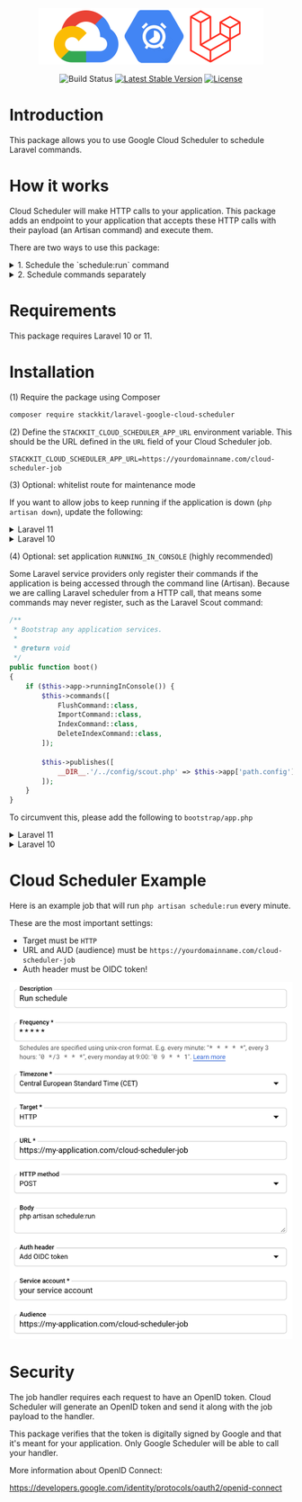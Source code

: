 <p align="center">
  <img src="/logo.png" width="400">
</p>
<p align="center">
<img src="https://github.com/stackkit/laravel-google-cloud-scheduler/workflows/Run%20tests/badge.svg?branch=master" alt="Build Status">
<a href="https://packagist.org/packages/stackkit/laravel-google-cloud-scheduler"><img src="https://poser.pugx.org/stackkit/laravel-google-cloud-scheduler/v/stable.svg" alt="Latest Stable Version"></a>
<a href="https://packagist.org/packages/stackkit/laravel-google-cloud-scheduler"><img src="https://poser.pugx.org/stackkit/laravel-google-cloud-scheduler/license.svg" alt="License"></a>
</p>

# Introduction

This package allows you to use Google Cloud Scheduler to schedule Laravel commands.

# How it works

Cloud Scheduler will make HTTP calls to your application. This package adds an endpoint to your application that accepts these HTTP calls with their payload (an Artisan command) and execute them.

There are two ways to use this package:

<details>
<summary>1. Schedule the `schedule:run` command</summary>

This is the easiest way to use this package. You can schedule the `schedule:run` command to run every minute.
</details>

<details>
<summary>2. Schedule commands separately</summary>

If your application does not have commands that should run every minute, you may choose to schedule them individually.

If the command uses `withoutOverlapping`, `before`, `after`, `onSuccess`, `thenPing`, etc, this package will respect those settings, as long as the command is also scheduled in the console kernel.

For example, let's say we have to generate a report every day at 3:00 AM. We can schedule the `reports:generate` command to run at 3:00 AM using Cloud Scheduler. After the report is generated, OhDear should be pinged.

Firstly, schedule the command in Cloud Tasks:

<img src="/schedule-command-example.png">

Then, schedule the command in the console kernel:

```php
public function schedule(Schedule $schedule)
{
    $schedule->command('report:generate')
        ->thenPing('https://ohdear.app/ping');
}
```

The package will pick up on the scheduled settings and ping OhDear after the command has run.
</details>

# Requirements

This package requires Laravel 10 or 11.

# Installation

(1) Require the package using Composer

```bash
composer require stackkit/laravel-google-cloud-scheduler
```

(2) Define the `STACKKIT_CLOUD_SCHEDULER_APP_URL` environment variable. This should be the URL defined in the `URL` field of your Cloud Scheduler job.

```
STACKKIT_CLOUD_SCHEDULER_APP_URL=https://yourdomainname.com/cloud-scheduler-job
```

(3) Optional: whitelist route for maintenance mode


If you want to allow jobs to keep running if the application is down (`php artisan down`), update the following:

<details>
<summary>Laravel 11</summary>

```php
return Application::configure(basePath: dirname(__DIR__))
    ->withRouting(
        web: __DIR__ . '/../routes/web.php',
        commands: __DIR__ . '/../routes/console.php',
        health: '/up',
    )
    ->withMiddleware(function (Middleware $middleware) {
        $middleware->preventRequestsDuringMaintenance(
            except: [
                '/cloud-scheduler-job',
            ],
        );
    })
    ->withExceptions(function (Exceptions $exceptions) {
        //
    })->create();


```
</details>
<details>
<summary>Laravel 10</summary>

```php
<?php

namespace App\Http\Middleware;

use Illuminate\Foundation\Http\Middleware\PreventRequestsDuringMaintenance as Middleware;

class PreventRequestsDuringMaintenance extends Middleware
{
    /**
     * The URIs that should be reachable while maintenance mode is enabled.
     *
     * @var array
     */
    protected $except = [
+        '/cloud-scheduler-job',
    ];
}

```
</details>

(4) Optional: set application `RUNNING_IN_CONSOLE` (highly recommended)

Some Laravel service providers only register their commands if the application is being accessed through the command line (Artisan). Because we are calling Laravel scheduler from a HTTP call, that means some commands may never register, such as the Laravel Scout command:

```php
/**
 * Bootstrap any application services.
 *
 * @return void
 */
public function boot()
{
    if ($this->app->runningInConsole()) {
        $this->commands([
            FlushCommand::class,
            ImportCommand::class,
            IndexCommand::class,
            DeleteIndexCommand::class,
        ]);

        $this->publishes([
            __DIR__.'/../config/scout.php' => $this->app['path.config'].DIRECTORY_SEPARATOR.'scout.php',
        ]);
    }
}
```

To circumvent this, please add the following to `bootstrap/app.php`

<details>
<summary>Laravel 11</summary>
    
```php
<?php

use Illuminate\Foundation\Application;
use Illuminate\Foundation\Configuration\Exceptions;
use Illuminate\Foundation\Configuration\Middleware;

+ if (($_SERVER['REQUEST_URI'] ?? '') === '/cloud-scheduler-job') {
+     $_ENV['APP_RUNNING_IN_CONSOLE'] = true;
+ }

return Application::configure(basePath: dirname(__DIR__))
    ->withRouting(
        web: __DIR__.'/../routes/web.php',
        commands: __DIR__.'/../routes/console.php',
        health: '/up',
    )
    ->withMiddleware(function (Middleware $middleware) {
        //
    })
    ->withExceptions(function (Exceptions $exceptions) {
        //
    })->create();

```
</details>

<details>
<summary>Laravel 10</summary>

```php
<?php

/*
|--------------------------------------------------------------------------
| Create The Application
|--------------------------------------------------------------------------
|
| The first thing we will do is create a new Laravel application instance
| which serves as the "glue" for all the components of Laravel, and is
| the IoC container for the system binding all of the various parts.
|
*/

$app = new Illuminate\Foundation\Application(
    $_ENV['APP_BASE_PATH'] ?? dirname(__DIR__)
);

+ if (($_SERVER['REQUEST_URI'] ?? '') === '/cloud-scheduler-job') {
+     $_ENV['APP_RUNNING_IN_CONSOLE'] = true;
+ }
```
</details>

# Cloud Scheduler Example

Here is an example job that will run `php artisan schedule:run` every minute.

These are the most important settings:
- Target must be `HTTP`
- URL and AUD (audience) must be `https://yourdomainname.com/cloud-scheduler-job`
- Auth header must be OIDC token!

<img src="/example.png">

# Security

The job handler requires each request to have an OpenID token. Cloud Scheduler will generate an OpenID token and send it along with the job payload to the handler.

This package verifies that the token is digitally signed by Google and that it's meant for your application. Only Google Scheduler will be able to call your handler.

More information about OpenID Connect:

https://developers.google.com/identity/protocols/oauth2/openid-connect
